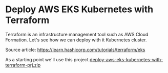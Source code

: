 # Deploy AWS EKS Kubernetes with Terraform

Terraform is an infrastructure management tool such as AWS Cloud Formation. Let's see how we can deploy with it 
Kubernetes cluster.

Source article: https://learn.hashicorp.com/tutorials/terraform/eks

As a starting point we'll use this project [deploy-aws-eks-kubernetes-with-terraform-prj.zip](https://github.com/kursluzz/blog/blob/main/deploy-aws-eks-kubernetes-with-terraform-prj.zip?raw=true)


